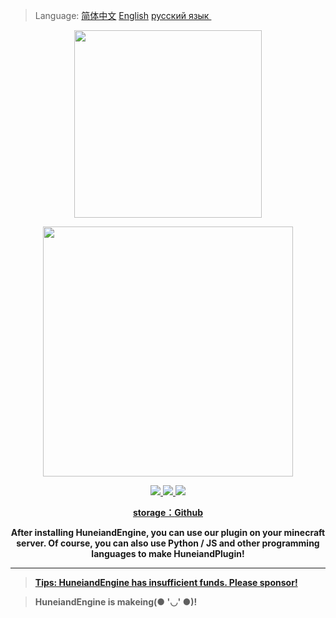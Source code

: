 >Language: <a href=https://github.com/AirXTeam/HuneiandEngine/blob/main/README.md>简体中文</a> <a href=https://github.com/AirXTeam/HuneiandEngine/blob/main/EnREADME.md>English</a> <a href=https://github.com/AirXTeam/HuneiandEngine/blob/main/RuREADME.md>русский язык </a><br>
<p align="center">
	<img src="http://res1-home.sikomc.xyz/hun4.png" style="width: 300px"></img>
</p>
<p align="center" style="font-size:12px">
	<img src="http://res1.sikomc.xyz/title%28small%29.png" style="width: 400px"></img>
</p>
<p align="center">
	<a target="_blank" href="https://github.com/AirXTeam/HuneiandEngine/blob/main/LICENSE">
		<img src="https://img.shields.io/badge/license-Apache%202.0-yellow.svg" ></img>
	</a>
	<a target="_blank" href="https://www.oracle.com/technetwork/java/javase/downloads/index.html">
		<img src="https://img.shields.io/badge/JDK-1.8+-red.svg" ></img>
	<a target="_blank" href="https://www.python.org">
		<img src="https://img.shields.io/badge/Python-3.X-blue.svg" ></img>
</p>
<p align="center">
	<strong>storage：<a target="_blank" href='https://github.com/AirXTeam/HuneiandEngine'>Github</a>
</p>
<p align="center">
	<strong>After installing HuneiandEngine, you can use our plugin on your minecraft server. Of course, you can also use Python / JS and other programming languages to make HuneiandPlugin! </strong>
</p>	

----

><a href=https://afdian.net/@fsf66>Tips: HuneiandEngine has insufficient funds. Please sponsor!</a>

>HuneiandEngine is makeing(● '◡' ●)!
